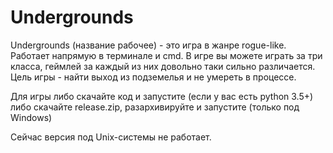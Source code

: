# Undergrounds
Undergrounds (название рабочее) - это игра в жанре rogue-like. Работает напрямую в терминале и cmd. В игре вы можете играть за три класса, геймлей за каждый из них довольно таки сильно различается. Цель игры - найти выход из подземелья и не умереть в процессе.

Для игры либо скачайте код и запустите (если у вас есть python 3.5+) либо скачайте release.zip, разархивируйте и запустите (только под Windows)

Сейчас версия под Unix-системы не работает.
